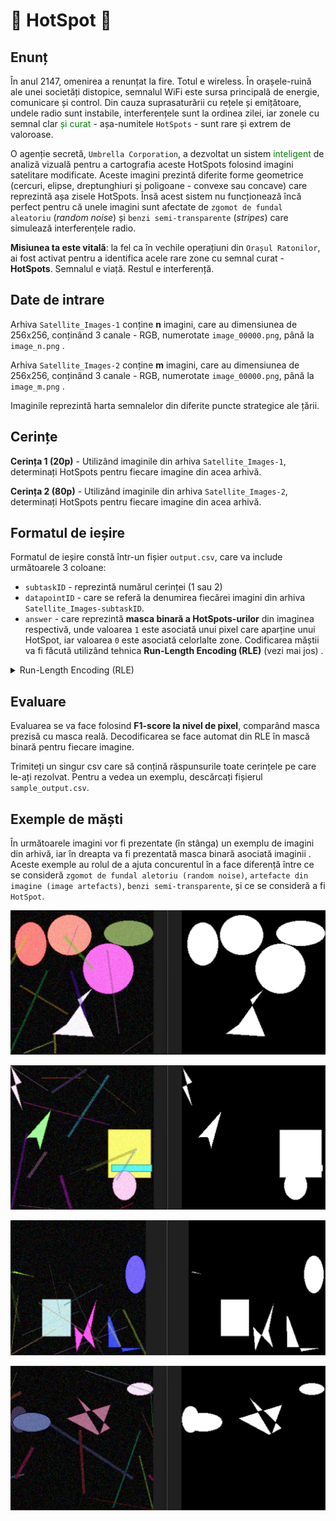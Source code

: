 # 📡 HotSpot 📡

## Enunț

În anul 2147, omenirea a renunțat la fire. Totul e wireless. În orașele-ruină ale unei societăți distopice, semnalul WiFi este sursa principală de energie, comunicare și control. Din cauza suprasaturării cu rețele și emițătoare, undele radio sunt instabile, interferențele sunt la ordinea zilei, iar zonele cu semnal clar 
<span style="color: green;"> și curat</span> - așa-numitele `HotSpots` - sunt rare și extrem de valoroase.

O agenție secretă, `Umbrella Corporation`, a dezvoltat un sistem 
<span style="color: green;"> inteligent </span>
de analiză vizuală pentru a cartografia aceste HotSpots folosind imagini satelitare modificate. Aceste imagini prezintă diferite forme geometrice 
(cercuri, elipse, dreptunghiuri și poligoane - convexe sau concave) care reprezintă  așa zisele HotSpots. Însă acest sistem nu funcționează încă perfect pentru că unele imagini sunt afectate de `zgomot de fundal aleatoriu` (*random noise*) și `benzi semi-transparente` (*stripes*) care simulează interferențele radio. </span>

**Misiunea ta este vitală**: la fel ca  în vechile operațiuni din `Orașul Ratonilor`, ai fost activat pentru a identifica acele rare zone cu semnal curat - **HotSpots**. Semnalul e viață. Restul e interferență.

## Date de intrare


Arhiva `Satellite_Images-1` conține **n** imagini, care au dimensiunea de 256x256, conținând 3 canale - RGB, numerotate `image_00000.png`, până  la `image_n.png` . 

Arhiva `Satellite_Images-2` conține **m** imagini, care au dimensiunea de 256x256, conținând 3 canale - RGB, numerotate `image_00000.png`, până  la `image_m.png` .
<!-- am inlocuit cu n si m pt ca sunt cunoscuteș x si y ma duce cu gandul la necunoscute si la in and out si nu e cazul sa dam de gandit -->

Imaginile reprezintă  harta semnalelor din diferite puncte strategice ale țării.


## Cerințe


**Cerința 1 (20p)** - Utilizând imaginile din arhiva `Satellite_Images-1`, determinați HotSpots pentru fiecare imagine din acea arhivă. 

**Cerința 2 (80p)** - Utilizând imaginile din arhiva `Satellite_Images-2`, determinați HotSpots pentru fiecare imagine din acea arhivă.

## Formatul de ieșire

Formatul de ieșire  constă  într-un fișier `output.csv`, care va include  următoarele 3 coloane:
- `subtaskID` - reprezintă numărul cerinței (1 sau 2)
- `datapointID` - care se referă  la denumirea fiecărei imagini din arhiva `Satellite_Images-subtaskID`.
- `answer` - care reprezintă **masca  binară a HotSpots-urilor** din imaginea respectivă, unde valoarea `1` este asociată unui pixel care aparține unui HotSpot, iar valoarea `0` este asociată celorlalte zone. Codificarea măștii  va fi făcută  utilizând  tehnica **Run-Length Encoding (RLE)** (vezi mai jos) .

<details>
    <summary> Run-Length Encoding (RLE) </summary>

### Run-Length Encoding (RLE)

RLE este o metodă de **compresie** pentru măști binare. În loc să se memoreze toți pixelii (0 sau 1) ai matricii suport, se memorează doar **pozițiile** unde încep secvențele de 1 și **lungimile** lor.

**Reguli pentru codificare**:
1.  Masca se parcurge **coloană cu coloană** (ordinea Fortran/column-major).
    
2.   Se indexează de la **1** (nu de la 0).
    
2.  Se codifică sub forma:  
    `start_1 length_1 start_2 length_2 ...`

**Exemplu**:
Fiecare element este un pixel (`1` = aparține unui HotSpot, `0` = fundal). Pentru o mască binară 2D:
```
0 0 0 0
0 1 1 0
0 1 1 0
0 0 0 0
0 0 1 1
```

ordinea *colomn-major* cu începere din colțul stânga sus al matricii este urmatoarea:
`[0, 0, 0, 0, 0,   0, 1, 1, 0, 0,   0, 1, 1, 0, 1,   0, 0, 0, 0, 1]`

**Codificare RLE**
- `7 2` -> secvența de `1` începe de la index 7, având lungimea 2.
- `12 2` -> secvența de `1` începe de la index 12, având lungimea 2.
- `15 1` -> secvența de `1` începe de la index 15, având lungimea 1.
- `20 1` -> secvența de `1` începe de la index 20, având lungimea 1.

**RLE Final**:

`7 2 12 2 15 1 20 1`

</details>

## Evaluare

Evaluarea se va face folosind **F1-score la nivel de pixel**, comparând masca prezisă cu masca reală. Decodificarea se face automat din RLE în mască binară pentru fiecare imagine.

Trimiteți un singur csv care să conțină răspunsurile toate cerințele pe care le-ați rezolvat. Pentru a vedea un exemplu, descărcați fișierul `sample_output.csv`.

## Exemple de măști

În  următoarele imagini vor fi prezentate (în  stânga) un exemplu de imagini din arhivă, iar în  dreapta va fi prezentată masca binară asociată imaginii</span>
. Aceste exemple au rolul de a ajuta concurentul în a face diferență între ce se consideră `zgomot de fundal aletoriu (random noise)`, `artefacte din imagine (image artefacts)`, `benzi semi-transparente`, și ce se consideră a fi `HotSpot`. 


![Imagine 1](examples-gt/img1hotspot.png)

![Imagine 2](examples-gt/img2hotspot.png)

![Imagine 3](examples-gt/img3hotspot.png)

![Imagine 4](examples-gt/img4hotspot.png)
